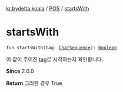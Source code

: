 [kr.bydelta.koala](../index.md) / [POS](index.md) / [startsWith](./starts-with.md)

# startsWith

`fun startsWith(tag: `[`CharSequence`](https://kotlinlang.org/api/latest/jvm/stdlib/kotlin/-char-sequence/index.html)`): `[`Boolean`](https://kotlinlang.org/api/latest/jvm/stdlib/kotlin/-boolean/index.html)

이 값이 주어진 [tag](starts-with.md#kr.bydelta.koala.POS$startsWith(kotlin.CharSequence)/tag)로 시작하는지 확인합니다.

**Since**
2.0.0

**Return**
그러한 경우 True

